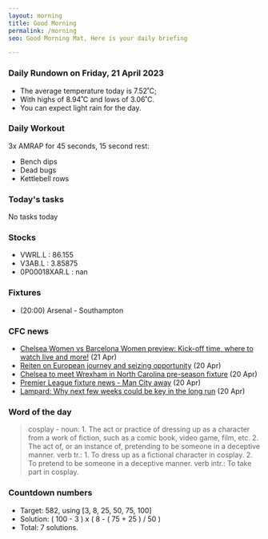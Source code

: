```yaml
---
layout: morning
title: Good Morning
permalink: /morning
seo: Good Morning Mat, Here is your daily briefing

---
```


<!-- weather_marker starts -->
### Daily Rundown on Friday, 21 April 2023

- The average temperature today is 7.52˚C;
- With highs of 8.94˚C and lows of 3.06˚C.
- You can expect light rain for the day.

<!-- weather_marker ends -->

### Daily Workout
<!-- workout_marker starts -->
3x AMRAP for 45 seconds, 15 second rest:

- Bench dips
- Dead bugs
- Kettlebell rows

<!-- workout_marker ends -->

### Today's tasks
<!-- task_marker starts -->
No tasks today
<!-- task_marker ends -->

### Stocks

<!-- stocks_marker starts -->

- VWRL.L : 86.155
- V3AB.L : 3.85875
- 0P00018XAR.L : nan

<!-- stocks_marker ends -->

### Fixtures

<!-- sports_marker starts -->

<ul>
<li>(20:00) Arsenal - Southampton</li>
</ul>

<!-- sports_marker ends -->

### CFC news

<!-- cfc_marker starts -->
- [Chelsea Women vs Barcelona Women preview: Kick-off time, where to watch live and more!](https://chelseafc.com/en/news/article/chelsea-women-vs-barcelona-women-preview-kick-off-time-where-to-watch-live) (21 Apr)
- [Reiten on European journey and seizing opportunity](https://chelseafc.com/en/news/article/reiten-on-european-journey-and-seizing-opportunity) (20 Apr)
- [Chelsea to meet Wrexham in North Carolina pre-season fixture](https://chelseafc.com/en/news/article/chelsea-to-meet-wrexham-in-north-carolina-pre-season-fixture) (20 Apr)
- [Premier League fixture news - Man City away](https://chelseafc.com/en/news/article/premier-league-fixture-news-man-city-away) (20 Apr)
- [Lampard: Why next few weeks could be key in the long run](https://chelseafc.com/en/news/article/lampard-why-next-few-weeks-could-be-key-in-the-long-run) (20 Apr)

<!-- cfc_marker ends -->

### Word of the day
<!-- word_marker starts -->

 > cosplay - noun: 1. The act or practice of dressing up as a character from a work of fiction, such as a comic book, video game, film, etc. 2. The act of, or an instance of, pretending to be someone in a deceptive manner. verb tr.: 1. To dress up as a fictional character in cosplay. 2. To pretend to be someone in a deceptive manner. verb intr.: To take part in cosplay.

<!-- word_marker ends -->

### Countdown numbers
<!-- game_marker starts -->

- Target: 582, using [3, 8, 25, 50, 75, 100]
- Solution: ( 100 - 3 ) x ( 8 - ( 75 + 25 ) / 50 )
- Total: 7 solutions.

<!-- game_marker ends -->
